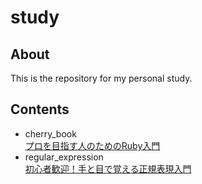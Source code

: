 # study

## About
This is the repository for my personal study.

## Contents
* cherry_book  
[プロを目指す人のためのRuby入門](https://www.amazon.co.jp/dp/B077Q8BXHC/)
* regular_expression  
[初心者歓迎！手と目で覚える正規表現入門](https://qiita.com/jnchito/items/893c887fbf19e17d3ff9)
